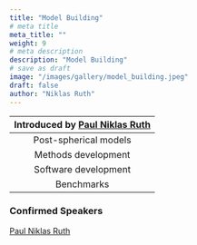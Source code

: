 ```yaml
---
title: "Model Building"
# meta title
meta_title: ""
weight: 9
# meta description
description: "Model Building"
# save as draft
image: "/images/gallery/model_building.jpeg"
draft: false
author: "Niklas Ruth"
---
```


|Introduced by [Paul Niklas Ruth](/authors/niklas-ruth)|
|:---:|
|Post-spherical models|
|Methods development|
|Software development|
|Benchmarks|

### Confirmed Speakers
[Paul Niklas Ruth](/authors/niklas-ruth)
